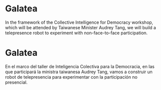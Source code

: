 # Galatea
In the framework of the Collective Intelligence for Democracy workshop, which will be attended by Taiwanese Minister Audrey Tang, we will build a telepresence robot to experiment with non-face-to-face participation.


# Galatea
En el marco del taller de Inteligencia Colectiva para la Democracia, en las que participará la ministra taiwanesa Audrey Tang, vamos a construir un robot de telepresencia para experimentar con la participación no presencial.
